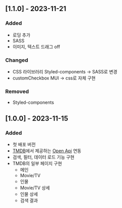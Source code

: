 ## [1.1.0] - 2023-11-21

### Added

- 로딩 추가
- SASS
- 이미지, 텍스트 드래그 off

### Changed

- CSS 라이브러리 Styled-components -> SASS로 변경
- customCheckbox MUI -> css로 자체 구현

### Removed

- Styled-components

## [1.0.0] - 2023-11-15

### Added

- 첫 배포 버전
- [TMDB](https://www.themoviedb.org/?language=ko)에서 제공하는 [Open Api](https://developer.themoviedb.org/reference/intro/getting-started) 연동
- 검색, 필터, 데이터 로드 기능 구현
- TMDB의 일부 페이지 구현
  - 메인
  - Movie/TV
  - 인물
  - Movie/TV 상세
  - 인물 상세
  - 검색 결과
